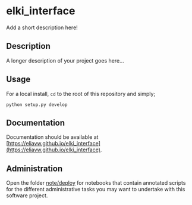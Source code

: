 # elki_interface

Add a short description here!

## Description

A longer description of your project goes here...

## Usage

For a local install, `cd` to the root of this repository and simply; 

```
python setup.py develop
```

## Documentation

Documentation should be available at [https://eliavw.github.io/elki_interface](https://eliavw.github.io/elki_interface).

## Administration

Open the folder [note/deploy](./note/deploy) for notebooks that contain annotated scripts for the different administrative tasks you may want to undertake with this software project.
